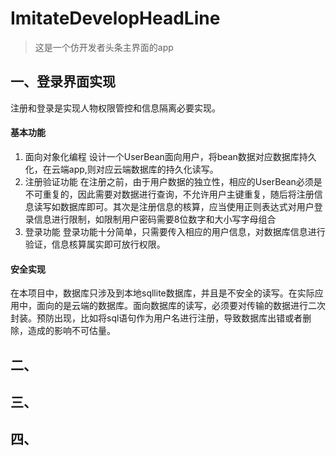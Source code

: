 # ImitateDevelopHeadLine
> 这是一个仿开发者头条主界面的app

## 一、登录界面实现

注册和登录是实现人物权限管控和信息隔离必要实现。
#### 基本功能
1. 面向对象化编程
设计一个UserBean面向用户，将bean数据对应数据库持久化，在云端app,则对应云端数据库的持久化读写。
2. 注册验证功能
在注册之前，由于用户数据的独立性，相应的UserBean必须是不可重复的，因此需要对数据进行查询，不允许用户主键重复，随后将注册信息读写如数据库即可。其次是注册信息的核算，应当使用正则表达式对用户登录信息进行限制，如限制用户密码需要8位数字和大小写字母组合
3. 登录功能
登录功能十分简单，只需要传入相应的用户信息，对数据库信息进行验证，信息核算属实即可放行权限。
#### 安全实现
在本项目中，数据库只涉及到本地sqllite数据库，并且是不安全的读写。在实际应用中，面向的是云端的数据库。面向数据库的读写，必须要对传输的数据进行二次封装。预防出现，比如将sql语句作为用户名进行注册，导致数据库出错或者删除，造成的影响不可估量。


## 二、



## 三、


## 四、
